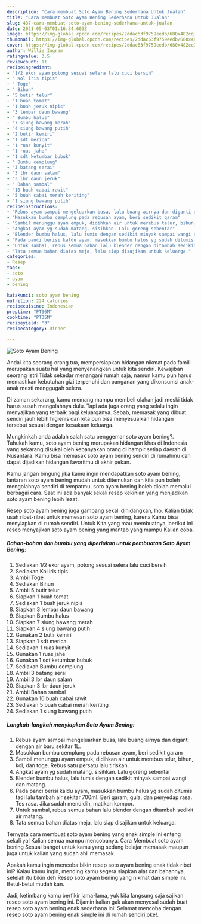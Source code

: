 ```yaml
---
description: "Cara membuat Soto Ayam Bening Sederhana Untuk Jualan"
title: "Cara membuat Soto Ayam Bening Sederhana Untuk Jualan"
slug: 437-cara-membuat-soto-ayam-bening-sederhana-untuk-jualan
date: 2021-05-03T01:16:34.603Z
image: https://img-global.cpcdn.com/recipes/2ddac63f9759eedb/680x482cq70/soto-ayam-bening-foto-resep-utama.jpg
thumbnail: https://img-global.cpcdn.com/recipes/2ddac63f9759eedb/680x482cq70/soto-ayam-bening-foto-resep-utama.jpg
cover: https://img-global.cpcdn.com/recipes/2ddac63f9759eedb/680x482cq70/soto-ayam-bening-foto-resep-utama.jpg
author: Willie Ingram
ratingvalue: 3.5
reviewcount: 11
recipeingredient:
- "1/2 ekor ayam potong sesuai selera lalu cuci bersih"
- " Kol iris tipis"
- " Toge"
- " Bihun"
- "5 butir telur"
- "1 buah tomat"
- "1 buah jeruk nipis"
- "3 lembar daun bawang"
- " Bumbu halus"
- "7 siung bawang merah"
- "4 siung bawang putih"
- "2 butir kemiri"
- "1 sdt merica"
- "1 ruas kunyit"
- "1 ruas jahe"
- "1 sdt ketumbar bubuk"
- " Bumbu cemplung"
- "3 batang serai"
- "3 lbr daun salam"
- "3 lbr daun jeruk"
- " Bahan sambal"
- "10 buah cabai rawit"
- "5 buah cabai merah keriting"
- "1 siung bawang putih"
recipeinstructions:
- "Rebus ayam sampai mengeluarkan busa, lalu buang airnya dan diganti dengan air baru sekitar 1L."
- "Masukkan bumbu cemplung pada rebusan ayam, beri sedikit garam"
- "Sambil menunggu ayam empuk, didihkan air untuk merebus telur, bihun, kol, dan toge. Rebus satu persatu lalu tiriskan."
- "Angkat ayam yg sudah matang, sisihkan. Lalu goreng sebentar"
- "Blender bumbu halus, lalu tumis dengan sedikit minyak sampai wangi dan matang."
- "Pada panci berisi kaldu ayam, masukkan bumbu halus yg sudah ditumis tadi lalu tambah air sekitar 700ml. Beri garam, gula, dan penyedap rasa. Tes rasa. Jika sudah mendidih, matikan kompor."
- "Untuk sambal, rebus semua bahan lalu blender dengan ditambah sedikit air matang."
- "Tata semua bahan diatas meja, lalu siap disajikan untuk keluarga."
categories:
- Resep
tags:
- soto
- ayam
- bening

katakunci: soto ayam bening 
nutrition: 224 calories
recipecuisine: Indonesian
preptime: "PT36M"
cooktime: "PT35M"
recipeyield: "3"
recipecategory: Dinner

---
```



![Soto Ayam Bening](https://img-global.cpcdn.com/recipes/2ddac63f9759eedb/680x482cq70/soto-ayam-bening-foto-resep-utama.jpg)

Andai kita seorang orang tua, mempersiapkan hidangan nikmat pada famili merupakan suatu hal yang menyenangkan untuk kita sendiri. Kewajiban seorang istri Tidak sekedar menangani rumah saja, namun kamu pun harus memastikan kebutuhan gizi terpenuhi dan panganan yang dikonsumsi anak-anak mesti menggugah selera.

Di zaman  sekarang, kamu memang mampu membeli olahan jadi meski tidak harus susah mengolahnya dulu. Tapi ada juga orang yang selalu ingin menyajikan yang terbaik bagi keluarganya. Sebab, memasak yang dibuat sendiri jauh lebih higienis dan kita pun bisa menyesuaikan hidangan tersebut sesuai dengan kesukaan keluarga. 



Mungkinkah anda adalah salah satu penggemar soto ayam bening?. Tahukah kamu, soto ayam bening merupakan hidangan khas di Indonesia yang sekarang disukai oleh kebanyakan orang di hampir setiap daerah di Nusantara. Kamu bisa memasak soto ayam bening sendiri di rumahmu dan dapat dijadikan hidangan favoritmu di akhir pekan.

Kamu jangan bingung jika kamu ingin mendapatkan soto ayam bening, lantaran soto ayam bening mudah untuk ditemukan dan kita pun boleh mengolahnya sendiri di tempatmu. soto ayam bening boleh diolah memalui berbagai cara. Saat ini ada banyak sekali resep kekinian yang menjadikan soto ayam bening lebih lezat.

Resep soto ayam bening juga gampang sekali dihidangkan, lho. Kalian tidak usah ribet-ribet untuk memesan soto ayam bening, karena Kamu bisa menyiapkan di rumah sendiri. Untuk Kita yang mau membuatnya, berikut ini resep menyajikan soto ayam bening yang mantab yang mampu Kalian coba.

<!--inarticleads1-->

##### Bahan-bahan dan bumbu yang diperlukan untuk pembuatan Soto Ayam Bening:

1. Sediakan 1/2 ekor ayam, potong sesuai selera lalu cuci bersih
1. Sediakan  Kol iris tipis
1. Ambil  Toge
1. Sediakan  Bihun
1. Ambil 5 butir telur
1. Siapkan 1 buah tomat
1. Sediakan 1 buah jeruk nipis
1. Siapkan 3 lembar daun bawang
1. Siapkan  Bumbu halus
1. Siapkan 7 siung bawang merah
1. Siapkan 4 siung bawang putih
1. Gunakan 2 butir kemiri
1. Siapkan 1 sdt merica
1. Sediakan 1 ruas kunyit
1. Gunakan 1 ruas jahe
1. Gunakan 1 sdt ketumbar bubuk
1. Sediakan  Bumbu cemplung
1. Ambil 3 batang serai
1. Ambil 3 lbr daun salam
1. Siapkan 3 lbr daun jeruk
1. Ambil  Bahan sambal
1. Gunakan 10 buah cabai rawit
1. Sediakan 5 buah cabai merah keriting
1. Sediakan 1 siung bawang putih




<!--inarticleads2-->

##### Langkah-langkah menyiapkan Soto Ayam Bening:

1. Rebus ayam sampai mengeluarkan busa, lalu buang airnya dan diganti dengan air baru sekitar 1L.
1. Masukkan bumbu cemplung pada rebusan ayam, beri sedikit garam
1. Sambil menunggu ayam empuk, didihkan air untuk merebus telur, bihun, kol, dan toge. Rebus satu persatu lalu tiriskan.
1. Angkat ayam yg sudah matang, sisihkan. Lalu goreng sebentar
1. Blender bumbu halus, lalu tumis dengan sedikit minyak sampai wangi dan matang.
1. Pada panci berisi kaldu ayam, masukkan bumbu halus yg sudah ditumis tadi lalu tambah air sekitar 700ml. Beri garam, gula, dan penyedap rasa. Tes rasa. Jika sudah mendidih, matikan kompor.
1. Untuk sambal, rebus semua bahan lalu blender dengan ditambah sedikit air matang.
1. Tata semua bahan diatas meja, lalu siap disajikan untuk keluarga.




Ternyata cara membuat soto ayam bening yang enak simple ini enteng sekali ya! Kalian semua mampu mencobanya. Cara Membuat soto ayam bening Sesuai banget untuk kamu yang sedang belajar memasak maupun juga untuk kalian yang sudah ahli memasak.

Apakah kamu ingin mencoba bikin resep soto ayam bening enak tidak ribet ini? Kalau kamu ingin, mending kamu segera siapkan alat dan bahannya, setelah itu bikin deh Resep soto ayam bening yang nikmat dan simple ini. Betul-betul mudah kan. 

Jadi, ketimbang kamu berfikir lama-lama, yuk kita langsung saja sajikan resep soto ayam bening ini. Dijamin kalian gak akan menyesal sudah buat resep soto ayam bening enak sederhana ini! Selamat mencoba dengan resep soto ayam bening enak simple ini di rumah sendiri,oke!.

